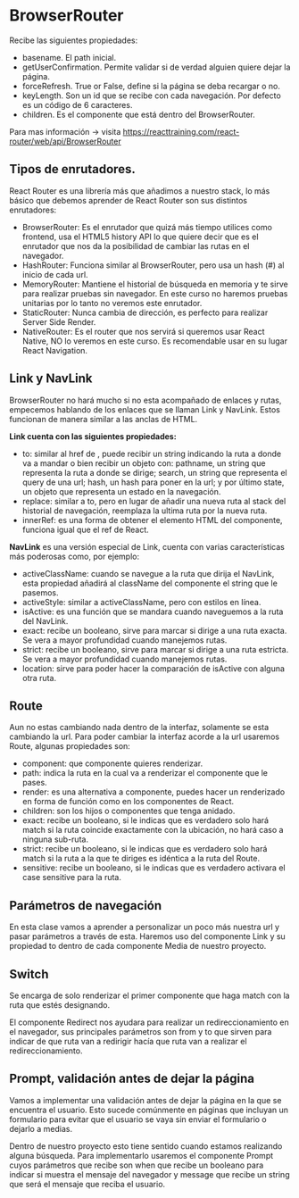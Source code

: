 # BrowserRouter
Recibe las siguientes propiedades:

- basename. El path inicial.
- getUserConfirmation. Permite validar si de verdad alguien quiere dejar la página.
- forceRefresh. True or False, define si la página se deba recargar o no.
- keyLength. Son un id que se recibe con cada navegación. Por defecto es un código de 6 caracteres.
- children. Es el componente que está dentro del BrowserRouter.

Para mas información -> visita https://reacttraining.com/react-router/web/api/BrowserRouter

## Tipos de enrutadores.

React Router es una librería más que añadimos a nuestro stack, lo más básico que debemos aprender de React Router son sus distintos enrutadores:

- BrowserRouter: Es el enrutador que quizá más tiempo utilices como frontend, usa el HTML5 history API lo que quiere decir que es el enrutador que nos da la posibilidad de cambiar las rutas en el navegador.
- HashRouter: Funciona similar al BrowserRouter, pero usa un hash (#) al inicio de cada url.
- MemoryRouter: Mantiene el historial de búsqueda en memoria y te sirve para realizar pruebas sin navegador. En este curso no haremos pruebas unitarias por lo tanto no veremos este enrutador.
- StaticRouter: Nunca cambia de dirección, es perfecto para realizar Server Side Render.
- NativeRouter: Es el router que nos servirá si queremos usar React Native, NO lo veremos en este curso. Es recomendable usar en su lugar React Navigation.

## Link y NavLink

BrowserRouter no hará mucho si no esta acompañado de enlaces y rutas, empecemos hablando de los enlaces que se llaman Link y NavLink. Estos funcionan de manera similar a las anclas de HTML.

**Link cuenta con las siguientes propiedades:**

- to: similar al href de , puede recibir un string indicando la ruta a donde va a mandar o bien recibir un objeto con: pathname, un string que representa la ruta a donde se dirige; search, un string que representa el query de una url; hash, un hash para poner en la url; y por último state, un objeto que representa un estado en la navegación.
- replace: similar a to, pero en lugar de añadir una nueva ruta al stack del historial de navegación, reemplaza la ultima ruta por la nueva ruta.
- innerRef: es una forma de obtener el elemento HTML del componente, funciona igual que el ref de React.

**NavLink** es una versión especial de Link, cuenta con varias características más poderosas como, por ejemplo:

- activeClassName: cuando se navegue a la ruta que dirija el NavLink, esta propiedad añadirá al className del componente el string que le pasemos.
- activeStyle: similar a activeClassName, pero con estilos en línea.
- isActive: es una función que se mandara cuando naveguemos a la ruta del NavLink.
- exact: recibe un booleano, sirve para marcar si dirige a una ruta exacta. Se vera a mayor profundidad cuando manejemos rutas.
- strict: recibe un booleano, sirve para marcar si dirige a una ruta estricta. Se vera a mayor profundidad cuando manejemos rutas.
- location: sirve para poder hacer la comparación de isActive con alguna otra ruta.

## Route

Aun no estas cambiando nada dentro de la interfaz, solamente se esta cambiando la url. Para poder cambiar la interfaz acorde a la url usaremos Route, algunas propiedades son:

- component: que componente quieres renderizar.
- path: indica la ruta en la cual va a renderizar el componente que le pases.
- render: es una alternativa a componente, puedes hacer un renderizado en forma de función como en los componentes de React.
- children: son los hijos o componentes que tenga anidado.
- exact: recibe un booleano, si le indicas que es verdadero solo hará match si la ruta coincide exactamente con la ubicación, no hará caso a ninguna sub-ruta.
- strict: recibe un booleano, si le indicas que es verdadero solo hará match si la ruta a la que te diriges es idéntica a la ruta del Route.
- sensitive: recibe un booleano, si le indicas que es verdadero activara el case sensitive para la ruta.

## Parámetros de navegación

En esta clase vamos a aprender a personalizar un poco más nuestra url y pasar parámetros a través de esta. Haremos uso del componente Link y su propiedad to dentro de cada componente Media de nuestro proyecto.

## Switch

Se encarga de solo renderizar el primer componente que haga match con la ruta que estés designando.

El componente Redirect nos ayudara para realizar un redireccionamiento en el navegador, sus principales parámetros son from y to que sirven para indicar de que ruta van a redirigir hacía que ruta van a realizar el redireccionamiento.

## Prompt, validación antes de dejar la página

Vamos a implementar una validación antes de dejar la página en la que se encuentra el usuario. Esto sucede comúnmente en páginas que incluyan un formulario para evitar que el usuario se vaya sin enviar el formulario o dejarlo a medias.

Dentro de nuestro proyecto esto tiene sentido cuando estamos realizando alguna búsqueda. Para implementarlo usaremos el componente Prompt cuyos parámetros que recibe son when que recibe un booleano para indicar si muestra el mensaje del navegador y message que recibe un string que será el mensaje que reciba el usuario.
